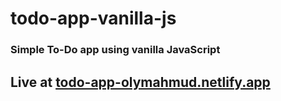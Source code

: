 # todo-app-vanilla-js
### Simple To-Do app using vanilla JavaScript
## Live at [todo-app-olymahmud.netlify.app](https://todo-app-olymahmud.netlify.app/)
